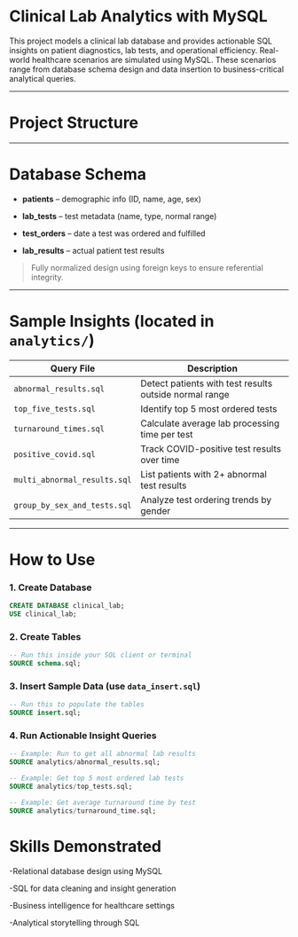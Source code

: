 # Clinical Lab Analytics with MySQL

This project models a clinical lab database and provides actionable SQL insights on patient diagnostics, lab tests, and operational efficiency. Real-world healthcare scenarios are simulated using MySQL. These scenarios range from database schema design and data insertion to business-critical analytical queries.

---

# Project Structure

---

# Database Schema

- **patients** – demographic info (ID, name, age, sex)
  
- **lab_tests** – test metadata (name, type, normal range)
  
- **test_orders** – date a test was ordered and fulfilled
  
- **lab_results** – actual patient test results

> Fully normalized design using foreign keys to ensure referential integrity. 

---

# Sample Insights (located in `analytics/`)

| Query File                  | Description |
|-----------------------------|-------------|
| `abnormal_results.sql`      | Detect patients with test results outside normal range |
| `top_five_tests.sql`        | Identify top 5 most ordered tests |
| `turnaround_times.sql`      | Calculate average lab processing time per test |
| `positive_covid.sql`        | Track COVID-positive test results over time |
| `multi_abnormal_results.sql`| List patients with 2+ abnormal test results |
| `group_by_sex_and_tests.sql`| Analyze test ordering trends by gender |

---

# How to Use

### 1. Create Database
```sql
CREATE DATABASE clinical_lab;
USE clinical_lab;
```

### 2. Create Tables

```sql
-- Run this inside your SQL client or terminal
SOURCE schema.sql;
```

### 3. Insert Sample Data (use `data_insert.sql`)

```sql
-- Run this to populate the tables
SOURCE insert.sql;
```

### 4. Run Actionable Insight Queries
```sql
-- Example: Run to get all abnormal lab results
SOURCE analytics/abnormal_results.sql;

-- Example: Get top 5 most ordered lab tests
SOURCE analytics/top_tests.sql;

-- Example: Get average turnaround time by test
SOURCE analytics/turnaround_time.sql;
```


# Skills Demonstrated

-Relational database design using MySQL

-SQL for data cleaning and insight generation

-Business intelligence for healthcare settings

-Analytical storytelling through SQL


